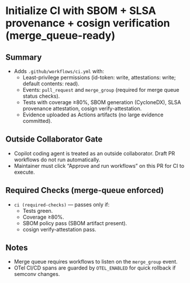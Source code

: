 # Initialize CI with SBOM + SLSA provenance + cosign verification (merge_queue-ready)

## Summary
- Adds `.github/workflows/ci.yml` with:
  - Least-privilege permissions (id-token: write, attestations: write; default contents: read).
  - Events: `pull_request` and `merge_group` (required for merge queue status checks).
  - Tests with coverage ≥80%, SBOM generation (CycloneDX), SLSA provenance attestation, cosign verify-attestation.
  - Evidence uploaded as Actions artifacts (no large evidence committed).

## Outside Collaborator Gate
- Copilot coding agent is treated as an outside collaborator. Draft PR workflows do not run automatically.
- Maintainer must click “Approve and run workflows” on this PR for CI to execute.

## Required Checks (merge-queue enforced)
- `ci (required-checks)` — passes only if:
  - Tests green.
  - Coverage ≥80%.
  - SBOM policy pass (SBOM artifact present).
  - cosign verify-attestation pass.

## Notes
- Merge queue requires workflows to listen on the `merge_group` event.
- OTel CI/CD spans are guarded by `OTEL_ENABLED` for quick rollback if semconv changes.